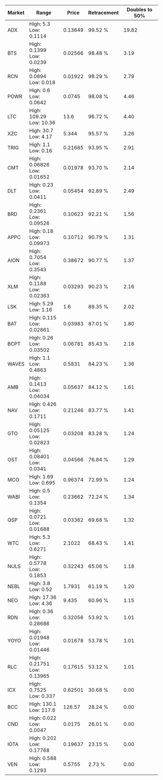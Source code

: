 | Market | Range | Price| Retracement | Doubles to 50% |
| --- | --- | --- | --- | --- |
| ADX | High: 5.3<br />Low: 0.1114 | 0.13649 | 99.52 % | 19.82 |
| BTS | High: 0.1399<br />Low: 0.0239 | 0.02566 | 98.48 % | 3.19 |
| RCN | High: 0.0894<br />Low: 0.018 | 0.01922 | 98.29 % | 2.79 |
| POWR | High: 0.6<br />Low: 0.0642 | 0.0745 | 98.08 % | 4.46 |
| LTC | High: 109.29<br />Low: 10.36 | 13.6 | 96.72 % | 4.40 |
| XZC | High: 30.7<br />Low: 4.17 | 5.344 | 95.57 % | 3.26 |
| TRIG | High: 1.1<br />Low: 0.16 | 0.21685 | 93.95 % | 2.91 |
| CMT | High: 0.06826<br />Low: 0.01652 | 0.01978 | 93.70 % | 2.14 |
| DLT | High: 0.23<br />Low: 0.0411 | 0.05454 | 92.89 % | 2.49 |
| BRD | High: 0.2361<br />Low: 0.09526 | 0.10623 | 92.21 % | 1.56 |
| APPC | High: 0.18<br />Low: 0.09973 | 0.10712 | 90.79 % | 1.31 |
| AION | High: 0.7054<br />Low: 0.3543 | 0.38672 | 90.77 % | 1.37 |
| XLM | High: 0.1188<br />Low: 0.02363 | 0.03293 | 90.23 % | 2.16 |
| LSK | High: 5.29<br />Low: 1.16 | 1.6 | 89.35 % | 2.02 |
| BAT | High: 0.115<br />Low: 0.02861 | 0.03983 | 87.01 % | 1.80 |
| BCPT | High: 0.26<br />Low: 0.03502 | 0.06781 | 85.43 % | 2.18 |
| WAVES | High: 1.1<br />Low: 0.4863 | 0.5831 | 84.23 % | 1.36 |
| AMB | High: 0.1413<br />Low: 0.04034 | 0.05637 | 84.12 % | 1.61 |
| NAV | High: 0.426<br />Low: 0.1711 | 0.21246 | 83.77 % | 1.41 |
| GTO | High: 0.05125<br />Low: 0.02823 | 0.03208 | 83.28 % | 1.24 |
| OST | High: 0.08401<br />Low: 0.0341 | 0.04566 | 76.84 % | 1.29 |
| MCO | High: 1.69<br />Low: 0.695 | 0.96374 | 72.99 % | 1.24 |
| WABI | High: 0.5<br />Low: 0.1354 | 0.23662 | 72.24 % | 1.34 |
| QSP | High: 0.0721<br />Low: 0.01688 | 0.03362 | 69.68 % | 1.32 |
| WTC | High: 5.3<br />Low: 0.6271 | 2.1022 | 68.43 % | 1.41 |
| NULS | High: 0.5778<br />Low: 0.1853 | 0.32243 | 65.06 % | 1.18 |
| NEBL | High: 3.8<br />Low: 0.52 | 1.7931 | 61.19 % | 1.20 |
| NEO | High: 17.36<br />Low: 4.36 | 9.435 | 60.96 % | 1.15 |
| RDN | High: 0.36<br />Low: 0.28686 | 0.32056 | 53.92 % | 1.01 |
| YOYO | High: 0.01948<br />Low: 0.01446 | 0.01678 | 53.78 % | 1.01 |
| RLC | High: 0.21751<br />Low: 0.13965 | 0.17615 | 53.12 % | 1.01 |
| ICX | High: 0.7525<br />Low: 0.337 | 0.62501 | 30.68 % | 0.00 |
| BCC | High: 130.1<br />Low: 117.6 | 126.57 | 28.24 % | 0.00 |
| CND | High: 0.022<br />Low: 0.0047 | 0.0175 | 26.01 % | 0.00 |
| IOTA | High: 0.202<br />Low: 0.17768 | 0.19637 | 23.15 % | 0.00 |
| VEN | High: 0.588<br />Low: 0.1293 | 0.5755 | 2.73 % | 0.00 |
